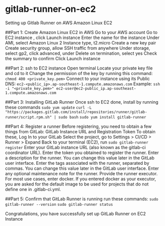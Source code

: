 # gitlab-runner-on-ec2
Setting up Gitlab Runner on AWS Amazon Linux EC2

##Part 1: Create Amazon Linux EC2 in AWS
 Go to your AWS account
 Go to EC2 instance , click Launch instance
 Enter the name for the instance
 Under AMI, select Amazon Linux 2
 Instance type, t2.micro
 Create a new key pair
 Create security group, allow SSH traffic from anywhere
 Under storage, select gp2, click advanced, under Delete on termination, select yes
 Check the summary to confirm
 Click Launch instance

##Part 2: ssh to EC2 instance
 Open terminal
 Locate your private key file and cd to it
 Change the permission of the key by running this command:
  `chmod 400 <private_key.pem>`
 Connect to your instance using its Public DNS:
  `ec2-<public_ip>.ap-southeast-1.compute.amazonaws.com`
 Example:
  `ssh -i "<private_key.pem>" ec2-user@ec2-public_ip.ap-southeast-1.compute.amazonaws.com`
 
##Part 3: Installing GitLab Runner
 Once ssh to EC2 done, install by running these commands
  `sudo yum update`
  `curl -L "https://packages.gitlab.com/install/repositories/runner/gitlab-runner/script.rpm.sh" | sudo bash`
  `sudo yum install gitlab-runner`
 
##Part 4: Register a runner
 Before registering, you need to obtain a few things from GitLab:
 GitLab Instance URL and Registration Token
 To obtain these, Log In to your GitLab
 Select the project, go to Settings > CI/CD > Runner > Expand
 Back to your terminal (EC2), run
  `sudo gitlab-runner register`
 Enter your GitLab instance URL (also known as the gitlab-ci coordinator URL).
 Enter the token you obtained to register the runner.
 Enter a description for the runner. You can change this value later in the GitLab user interface.
 Enter the tags associated with the runner, separated by commas. You can change this value later in the GitLab user interface.
 Enter any optional maintenance note for the runner.
 Provide the runner executor. For most use cases, enter docker.
 If you entered docker as your executor, you are asked for the default image to be used for projects that do not define one in .gitlab-ci.yml.

##Part 5: Confirm that GitLab Runner is running
 run these commands:
  `sudo gitlab-runner --version`
  `sudo gitlab-runner status`
  
Congratulations, you have successfully set up GitLab Runner on EC2 Instance
